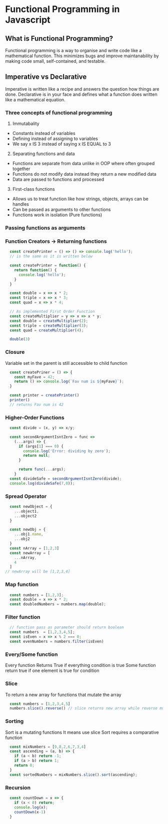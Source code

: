 # Functional Programming in Javascript

## What is Functional Programming?
Functional programming is a way to organise and write code like a mathematical function. This minimizes bugs and improve maintanability by making code small, self-contained, and testable.

## Imperative vs Declarative
Imperative is written like a recipe and answers the question how things are done.
Declarative is in your face and defines what a function does written like a mathematical equation.

### Three concepts of functional programming
1. Immutabality
* Constants instead of variables
* Defining instead of assigning to variables
* We say x IS 3 instead of saying x IS EQUAL to 3
2. Separating functions and data
* Functions are separate from data unlike in OOP where often grouped together
* Functions do not modify data instead they return a new modified data
* Data are passed to functions and processed
3. First-class functions
* Allows us to treat function like how strings, objects, arrays can be handles
* Can be passed as arguments to other functions
* Functions work in isolation (Pure functions)


### Passing functions as arguments
### Function Creators -> Returning functions
``` js
  const createPrinter = () => () => console.log('hello');
  // is the same as it is written below

  const createPrinter = function() {
    return function() {
      console.log('hello');
    }
  }
```
```js
  const double = x => x * 2;
  const triple = x => x * 3;
  const quad = x => x * 4;

  // As implemented First Order Function
  const createMultiplier = y => x => x * y;
  const double = createMultiplier(2);
  const triple = createMultiplier(3);
  const quad = createMultiplier(4);

  double(3)
```

### Closure
Variable set in the parent is still accessible to child function

```js
  const createPriner = () => {
    const myFave = 42;
    return () => console.log(`Fav num is ${myFave}`);
  }

  const printer = createPrinter()
  printer() 
  // returns Fav num is 42
```

### Higher-Order Functions
```js
  const divide = (x, y) => x/y;

  const secondArgumentIsntZero = func => 
    (...args) => {
      if (args[1] === 0) {
        console.log('Error: dividing by zero');
        return null;
      }

      return func(...args);
    }
  const divideSafe = secondArgumentIsntZero(divide);
  console.log(divideSafe(7,0));  
```

### Spread Operator
```js
  const newObject = {
    ...object1,
    ...object2
  }

  const newObj = {
    ...obj1.name,
    ...obj2
  }
  const nArray = [1,2,3]
  const newArray = [
    ...nArray,
    4
  ]
// newArray will be [1,2,3,4]
```

### Map function
```js
  const numbers = [1,2,3];
  const double = x => x * 2;
  const doubledNumbers = numbers.map(double);
```
### Filter function
```js
  // function pass as parameter should return boolean
  const numbers  = [1,2,3,4,5];
  const isEven = x => x % 2 === 0;
  const evenNumbers = numbers.filter(isEven)
```
### Every/Some function
  Every function Returns True if everything condition is true 
  Some function return true if one element is true for condition

### Slice
  To return a new array for functions that mutate the array
  ```js
    const numbers = [1,2,3,4,5]
    numbers.slice().reverse() // slice returns new array while reverse mutates the new array
  ```
### Sorting
Sort is a mutating functions
It means use slice
Sort requires a comparative function
```js
  const mixNumbers = [9,8,2,6,7,3,4]
  const ascending = (a, b) => {
    if (a < b) return -1;
    if (a > b) return 1;
    return 0;
  }
  const sortedNumbers = mixNumbers.slice().sort(ascending);
```

### Recursion
```js
  const countDown = x => {
    if (x < 0) return;
    console.log(x);
    countDown(x-1)
  }
```